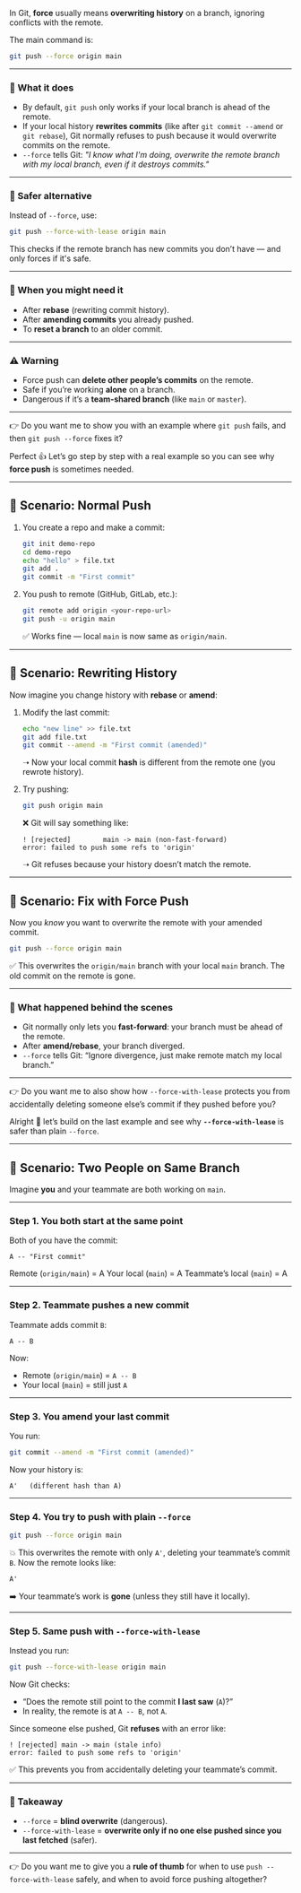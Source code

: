 In Git, **force** usually means **overwriting history** on a branch, ignoring conflicts with the remote.

The main command is:

```bash
git push --force origin main
```

---

### 🔹 What it does

* By default, `git push` only works if your local branch is ahead of the remote.
* If your local history **rewrites commits** (like after `git commit --amend` or `git rebase`), Git normally refuses to push because it would overwrite commits on the remote.
* `--force` tells Git: *"I know what I'm doing, overwrite the remote branch with my local branch, even if it destroys commits."*

---

### 🔹 Safer alternative

Instead of `--force`, use:

```bash
git push --force-with-lease origin main
```

This checks if the remote branch has new commits you don’t have — and only forces if it's safe.

---

### 🔹 When you might need it

* After **rebase** (rewriting commit history).
* After **amending commits** you already pushed.
* To **reset a branch** to an older commit.

---

### ⚠️ Warning

* Force push can **delete other people’s commits** on the remote.
* Safe if you’re working **alone** on a branch.
* Dangerous if it’s a **team-shared branch** (like `main` or `master`).

---

👉 Do you want me to show you with an example where `git push` fails, and then `git push --force` fixes it?



Perfect 👍 Let’s go step by step with a real example so you can see why **force push** is sometimes needed.

---

## 🧪 Scenario: Normal Push

1. You create a repo and make a commit:

   ```bash
   git init demo-repo
   cd demo-repo
   echo "hello" > file.txt
   git add .
   git commit -m "First commit"
   ```

2. You push to remote (GitHub, GitLab, etc.):

   ```bash
   git remote add origin <your-repo-url>
   git push -u origin main
   ```

   ✅ Works fine — local `main` is now same as `origin/main`.

---

## 🧪 Scenario: Rewriting History

Now imagine you change history with **rebase** or **amend**:

1. Modify the last commit:

   ```bash
   echo "new line" >> file.txt
   git add file.txt
   git commit --amend -m "First commit (amended)"
   ```

   ➝ Now your local commit **hash** is different from the remote one (you rewrote history).

2. Try pushing:

   ```bash
   git push origin main
   ```

   ❌ Git will say something like:

   ```
   ! [rejected]        main -> main (non-fast-forward)
   error: failed to push some refs to 'origin'
   ```

   ➝ Git refuses because your history doesn’t match the remote.

---

## 🧪 Scenario: Fix with Force Push

Now you *know* you want to overwrite the remote with your amended commit.

```bash
git push --force origin main
```

✅ This overwrites the `origin/main` branch with your local `main` branch.
The old commit on the remote is gone.

---

### 📌 What happened behind the scenes

* Git normally only lets you **fast-forward**: your branch must be ahead of the remote.
* After **amend/rebase**, your branch diverged.
* `--force` tells Git: “Ignore divergence, just make remote match my local branch.”

---

👉 Do you want me to also show how `--force-with-lease` protects you from accidentally deleting someone else’s commit if they pushed before you?



Alright 🚀 let’s build on the last example and see why **`--force-with-lease`** is safer than plain `--force`.

---

## 🧪 Scenario: Two People on Same Branch

Imagine **you** and your teammate are both working on `main`.

---

### Step 1. You both start at the same point

Both of you have the commit:

```
A -- "First commit"
```

Remote (`origin/main`) = A
Your local (`main`) = A
Teammate’s local (`main`) = A

---

### Step 2. Teammate pushes a new commit

Teammate adds commit `B`:

```
A -- B
```

Now:

* Remote (`origin/main`) = `A -- B`
* Your local (`main`) = still just `A`

---

### Step 3. You amend your last commit

You run:

```bash
git commit --amend -m "First commit (amended)"
```

Now your history is:

```
A'   (different hash than A)
```

---

### Step 4. You try to push with plain `--force`

```bash
git push --force origin main
```

💥 This overwrites the remote with only `A'`, deleting your teammate’s commit `B`.
Now the remote looks like:

```
A'
```

➡️ Your teammate’s work is **gone** (unless they still have it locally).

---

### Step 5. Same push with `--force-with-lease`

Instead you run:

```bash
git push --force-with-lease origin main
```

Now Git checks:

* “Does the remote still point to the commit **I last saw** (`A`)?”
* In reality, the remote is at `A -- B`, not `A`.

Since someone else pushed, Git **refuses** with an error like:

```
! [rejected] main -> main (stale info)
error: failed to push some refs to 'origin'
```

✅ This prevents you from accidentally deleting your teammate’s commit.

---

### 🔑 Takeaway

* `--force` = **blind overwrite** (dangerous).
* `--force-with-lease` = **overwrite only if no one else pushed since you last fetched** (safer).

---

👉 Do you want me to give you a **rule of thumb** for when to use `push --force-with-lease` safely, and when to avoid force pushing altogether?




